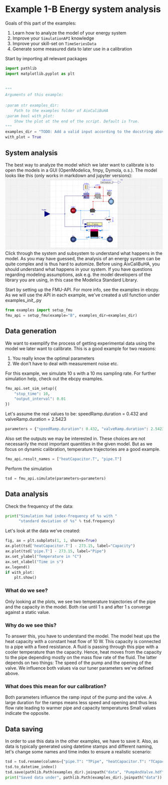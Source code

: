  # Example 1-B Energy system analysis
 Goals of this part of the examples:
 1. Learn how to analyze the model of your energy system
 2. Improve your `SimulationAPI` knowledge
 3. Improve your skill-set on `TimeSeriesData`
 4. Generate some measured data to later use in a calibration

 Start by importing all relevant packages
```python
import pathlib
import matplotlib.pyplot as plt


"""
Arguments of this example:

:param str examples_dir:
    Path to the examples folder of AixCaliBuHA
:param bool with_plot:
    Show the plot at the end of the script. Default is True.
"""
examples_dir = "TODO: Add a valid input according to the docstring above"
with_plot = True
```
 ## System analysis
 The best way to analyze the model which we later want to calibrate
 is to open the models in a GUI (OpenModelica, fmpy, Dymola, o.s.).
 The model looks like this (only works in markdown and jupyter versions): ![img.png](../data/img_A.png)
 Click through the system and subsystem to understand what happens in the model.
 As you may have guessed, the analysis of an energy system can be quite complex
 and is thus hard to automize. Before using AixCaliBuHA, you should understand
 what happens in your system. If you have questions regarding modeling assumptions,
 ask e.g. the model developers of the library you are using,
 in this case the Modelica Standard Library.

 Start by setting up the FMU-API. For more info, see the examples in ebcpy.
 As we will use the API in each example, we've created a util function
 under examples\__init__.py
```python
from examples import setup_fmu
fmu_api = setup_fmu(example="B", examples_dir=examples_dir)
```
 ## Data generation
 We want to exemplify the process of getting experimental data using
 the model we later want to calibrate.
 This is a good example for two reasons:
 1. You really know the optimal parameters
 2. We don't have to deal with measurement noise etc.

 For this example, we simulate 10 s with a 10 ms sampling rate.
 For further simulation help, check out the ebcpy examples.
```python
fmu_api.set_sim_setup({
    "stop_time": 10,
    "output_interval": 0.01
})
```
 Let's assume the real values to be:
 speedRamp.duration = 0.432 and valveRamp.duration = 2.5423
```python
parameters = {"speedRamp.duration": 0.432, "valveRamp.duration": 2.5423}
```
 Also set the outputs we may be interested in. These choices are not
 necessarily the most important quantities in the given model.
 But as we focus on dynamic calibration, temperature trajectories
 are a good example.
```python
fmu_api.result_names = ["heatCapacitor.T", "pipe.T"]
```
 Perform the simulation
```python
tsd = fmu_api.simulate(parameters=parameters)
```
 ## Data analysis
 Check the frequency of the data:
```python
print("Simulation had index-frequency of %s with "
      "standard deviation of %s" % tsd.frequency)
```
 Let's look at the data we've created:
```python
fig, ax = plt.subplots(1, 1, sharex=True)
ax.plot(tsd['heatCapacitor.T'] - 273.15, label="Capacity")
ax.plot(tsd['pipe.T'] - 273.15, label="Pipe")
ax.set_ylabel("Temperature in °C")
ax.set_xlabel("Time in s")
ax.legend()
if with_plot:
    plt.show()
```
 ### What do we see?
 Only looking at the plots, we see two temperature trajectories
 of the pipe and the capacity in the model. Both rise until 1 s
 and after 1 s converge against a static value.
 ### Why do we see this?
 To answer this, you have to understand the model.
 The model heat ups the heat capacity with a constant heat flow
 of 10 W.
 This capacity is connected to a pipe with a fixed resistance.
 A fluid is passing through this pipe with a cooler temperature than
 the capacity. Hence, heat moves from the capacity to the pipe depending
 mostly on the mass flow rate of the fluid. The latter depends on two
 things: The speed of the pump and the opening of the valve.
 We influence both values via our tuner parameters we've defined above.
 ### What does this mean for our calibration?
 Both parameters influence the ramp input of the pump and the valve.
 A large duration for the ramps means less speed and opening and
 thus less flow rate leading to warmer pipe and capacity temperatures
 Small values indicate the opposite.
 ## Data saving
 In order to use this data in the other examples, we have to save it.
 Also, as data is typically generated using datetime stamps and different naming,
 let's change some names and time index to ensure a realistic scenario:
```python
tsd = tsd.rename(columns={"pipe.T": "TPipe", "heatCapacitor.T": "TCapacity"})
tsd.to_datetime_index()
tsd.save(pathlib.Path(examples_dir).joinpath("data", "PumpAndValve.hdf"), key="examples")
print("Saved data under", pathlib.Path(examples_dir).joinpath("data"))
```
